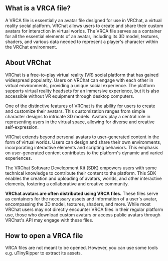 ## What is a VRCA file?

A VRCA file is essentially an avatar file designed for use in VRChat, a virtual reality social platform. VRChat allows users to create and share their custom avatars for interaction in virtual worlds. The VRCA file serves as a container for all the essential elements of an avatar, including its 3D model, textures, shaders, and various data needed to represent a player's character within the VRChat environment.

## About VRChat

VRChat is a free-to-play virtual reality (VR) social platform that has gained widespread popularity. Users on VRChat can engage with each other in virtual environments, providing a unique social experience. The platform supports virtual reality headsets for an immersive experience, but it is also accessible without VR equipment through desktop computers.

One of the distinctive features of VRChat is the ability for users to create and customize their avatars. This customization ranges from simple character designs to intricate 3D models. Avatars play a central role in representing users in the virtual space, allowing for diverse and creative self-expression.

VRChat extends beyond personal avatars to user-generated content in the form of virtual worlds. Users can design and share their own environments, incorporating interactive elements and scripting behaviors. This emphasis on user-generated content contributes to the platform's dynamic and varied experiences.

The VRChat Software Development Kit (SDK) empowers users with some technical knowledge to contribute their content to the platform. This SDK enables the creation and uploading of avatars, worlds, and other interactive elements, fostering a collaborative and creative community.

**VRChat avatars are often distributed using VRCA files.** These files serve as containers for the necessary assets and information of a user's avatar, encompassing the 3D model, textures, shaders, and more. While most VRChat users may not directly encounter VRCA files in their regular platform use, those who download custom avatars or access public avatars through VRChat's API may engage with these files.

## How to open a VRCA file

VRCA files are not meant to be opened. However, you can use some tools e.g. uTinyRipper to extract its assets.
